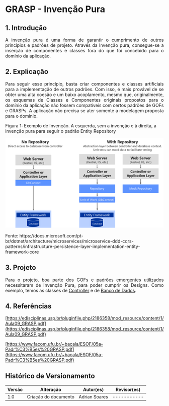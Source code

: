 # GRASP - Invenção Pura

## 1. Introdução

A invenção pura é uma forma de garantir o cumprimento de outros princípios e padrões de projeto. Através da Invenção pura, consegue-se a inserção de componentes e classes fora do que foi concebido para o domínio da aplicação.

## 2. Explicação

Para seguir esse princípio, basta criar componentes e classes artificiais para a implementação de outros padrões. Com isso, é mais provável de se obter uma alta coesão e um baixo acoplamento, mesmo que, originalmente, os esquemas de Classes e Componentes originais propostos para o domínio da aplicação não fossem compatíveis com certos padrões de GOFs e GRASPs. A aplicação não precisa se ater somente a modelagem proposta para o domínio.

<caption>Figura 1: Exemplo de Invenção. A esquerda, sem a invenção e à direita, a invenção pura para seguir o padrão Entity Repository</caption>

![ex_grasp_criador](../../assets/grasps/custom-repo-versus-db-context.png)

<caption>Fonte: https://docs.microsoft.com/pt-br/dotnet/architecture/microservices/microservice-ddd-cqrs-patterns/infrastructure-persistence-layer-implementation-entity-framework-core</caption>

## 3. Projeto

Para o projeto, boa parte dos GOFs e padrões emergentes utilizados necessitaram de Invenção Pura, para poder cumprir os Designs. Como exemplo, temos as classes de [Controller](#) e de [Banco de Dados](../GoFs/Estrutural/Singleton.md).

## 4. Referências

  [https://edisciplinas.usp.br/pluginfile.php/2186358/mod_resource/content/1/Aula09_GRASP.pdf](https://edisciplinas.usp.br/pluginfile.php/2186358/mod_resource/content/1/Aula09_GRASP.pdf)

  [https://www.facom.ufu.br/~bacala/ESOF/05a-Padr%C3%B5es%20GRASP.pdf](https://www.facom.ufu.br/~bacala/ESOF/05a-Padr%C3%B5es%20GRASP.pdf)

## Histórico de Versionamento

| Versão | Alteração            | Autor(es)       | Revisor(es) |
| ------ | -------------------- | --------------- | ----------- |
| 1.0    | Criação do documento | Adrian Soares   | ----------- |

<style>
    p, caption {
        text-align: justify;
    }
</style>
